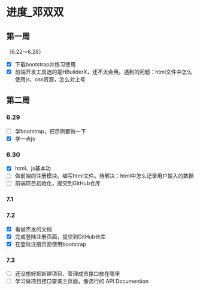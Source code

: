 # 进度_邓双双
## 第一周
（6.22～6.28）
- [x] 下载bootstrap并练习使用
- [x] 前端开发工具选的是HBuilderX，还不太会用。遇到的问题：html文件中怎么使用js、css资源，怎么对上号

## 第二周
### 6.29
- [ ] 学bootstrap，把示例都做一下
- [x] 学一点js

### 6.30
- [x] html、js基本功
- [ ] 做前端的注册模块。编写html文件。待解决：html中怎么记录用户输入的数据
- [ ] 前端项目初始化，提交到GitHub仓库

### 7.1
### 7.2
- [x] 看俊杰发的文档
- [x] 完成登陆注册页面，提交到GitHub仓库
- [x] 在登陆注册页面使用bootstrap

### 7.3
- [ ] 还没想好把新建项目、管理成员接口放在哪里
- [ ] 学习做项目接口查询主页面，像流行的 API Documention
